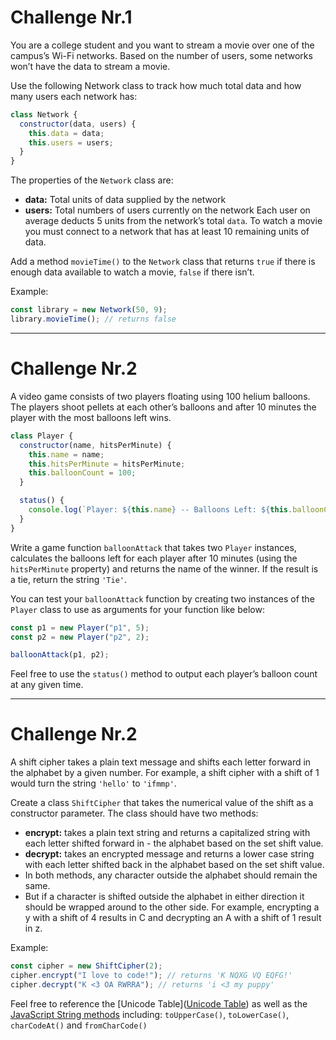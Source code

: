 # Challenge Nr.1

You are a college student and you want to stream a movie over one of the campus’s Wi-Fi networks. Based on the number of users, some networks won’t have the data to stream a movie.

Use the following Network class to track how much total data and how many users each network has:

```javascript
class Network {
  constructor(data, users) {
    this.data = data;
    this.users = users;
  }
}
```

The properties of the `Network` class are:

- **data:** Total units of data supplied by the network
- **users:** Total numbers of users currently on the network
  Each user on average deducts 5 units from the network’s total `data`. To watch a movie you must connect to a network that has at least 10 remaining units of data.

Add a method `movieTime()` to the `Network` class that returns `true` if there is enough data available to watch a movie, `false` if there isn’t.

Example:

```js
const library = new Network(50, 9);
library.movieTime(); // returns false
```

<hr>

# Challenge Nr.2

A video game consists of two players floating using 100 helium balloons. The players shoot pellets at each other’s balloons and after 10 minutes the player with the most balloons left wins.

```js
class Player {
  constructor(name, hitsPerMinute) {
    this.name = name;
    this.hitsPerMinute = hitsPerMinute;
    this.balloonCount = 100;
  }

  status() {
    console.log(`Player: ${this.name} -- Balloons Left: ${this.balloonCount}`);
  }
}
```

Write a game function `balloonAttack` that takes two `Player` instances, calculates the balloons left for each player after 10 minutes (using the `hitsPerMinute` property) and returns the name of the winner. If the result is a tie, return the string `'Tie'`.

You can test your `balloonAttack` function by creating two instances of the `Player` class to use as arguments for your function like below:

```js
const p1 = new Player("p1", 5);
const p2 = new Player("p2", 2);

balloonAttack(p1, p2);
```

Feel free to use the `status()` method to output each player’s balloon count at any given time.

<hr>

# Challenge Nr.2

A shift cipher takes a plain text message and shifts each letter forward in the alphabet by a given number. For example, a shift cipher with a shift of 1 would turn the string `'hello'` to `'ifmmp'`.

Create a class `ShiftCipher` that takes the numerical value of the shift as a constructor parameter. The class should have two methods:

- **encrypt:** takes a plain text string and returns a capitalized string with each letter shifted forward in - the alphabet based on the set shift value.
- **decrypt:** takes an encrypted message and returns a lower case string with each letter shifted back in the alphabet based on the set shift value.
- In both methods, any character outside the alphabet should remain the same.
- But if a character is shifted outside the alphabet in either direction it should be wrapped around to the other side. For example, encrypting a y with a shift of 4 results in C and decrypting an A with a shift of 1 result in z.

Example:

```js
const cipher = new ShiftCipher(2);
cipher.encrypt("I love to code!"); // returns 'K NQXG VQ EQFG!'
cipher.decrypt("K <3 OA RWRRA"); // returns 'i <3 my puppy'
```

Feel free to reference the [Unicode Table]([Unicode Table](https://en.wikipedia.org/wiki/List_of_Unicode_characters)) as well as the [JavaScript String methods](https://developer.mozilla.org/en-US/docs/Web/JavaScript/Reference/Global_Objects/String) including: `toUpperCase()`, `toLowerCase()`, `charCodeAt()` and `fromCharCode()`
